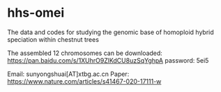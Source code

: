 # hhs-omei
The data and codes for studying the genomic base of homoploid hybrid speciation within chestnut trees

The assembled 12 chromosomes can be downloaded:
https://pan.baidu.com/s/1XUhrO9ZlKdCU8uzSqYghpA 
password: 5ei5

Email: sunyongshuai[AT]xtbg.ac.cn 
Paper: https://www.nature.com/articles/s41467-020-17111-w 
